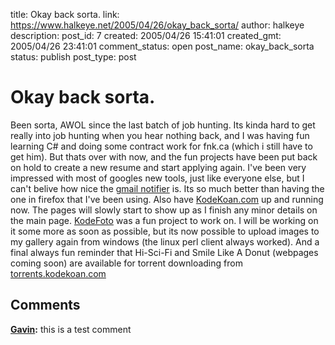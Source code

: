 title: Okay back sorta.
link: https://www.halkeye.net/2005/04/26/okay_back_sorta/
author: halkeye
description: 
post_id: 7
created: 2005/04/26 15:41:01
created_gmt: 2005/04/26 23:41:01
comment_status: open
post_name: okay_back_sorta
status: publish
post_type: post

# Okay back sorta.

Been sorta, AWOL since the last batch of job hunting. Its kinda hard to get really into job hunting when you hear nothing back, and I was having fun learning C# and doing some contract work for fnk.ca (which i still have to get him). But thats over with now, and the fun projects have been put back on hold to create a new resume and start applying again. I've been very impressed with most of googles new tools, just like everyone else, but I can't belive how nice the [gmail notifier](http://toolbar.google.com/gmail-helper/index.html) is. Its so much better than having the one in firefox that I've been using. Also have [KodeKoan.com](http://kodekoan.com) up and running now. The pages will slowly start to show up as I finish any minor details on the main page. [KodeFoto](http://www.kodekoan.com/project/KodeFoto) was a fun project to work on. I will be working on it some more as soon as possible, but its now possible to upload images to my gallery again from windows (the linux perl client always worked). And a final always fun reminder that Hi-Sci-Fi and Smile Like A Donut (webpages coming soon) are available for torrent downloading from [torrents.kodekoan.com](http://torrents.kodekoan.com)

## Comments

**[Gavin](#68 "2005-05-06 15:54:35"):** this is a test comment

